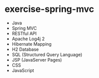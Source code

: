 # exercise-spring-mvc

+ Java
+ Spring MVC
+ RESTful API
+ Apache Log4j 2
+ Hibernate Mapping
+ H2 Database
+ SQL (Structured Query Language)
+ JSP (JavaServer Pages)
+ CSS
+ JavaScript
